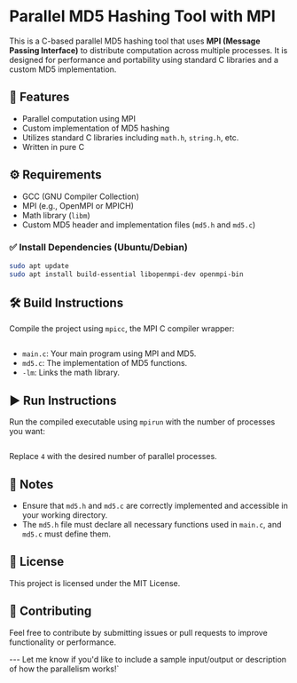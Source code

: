 # Parallel MD5 Hashing Tool with MPI

This is a C-based parallel MD5 hashing tool that uses **MPI (Message Passing Interface)** to distribute computation across multiple processes. It is designed for performance and portability using standard C libraries and a custom MD5 implementation.

## 🧾 Features

- Parallel computation using MPI
- Custom implementation of MD5 hashing
- Utilizes standard C libraries including `math.h`, `string.h`, etc.
- Written in pure C

## ⚙️ Requirements

- GCC (GNU Compiler Collection)
- MPI (e.g., OpenMPI or MPICH)
- Math library (`libm`)
- Custom MD5 header and implementation files (`md5.h` and `md5.c`)

### ✅ Install Dependencies (Ubuntu/Debian)

```bash
sudo apt update
sudo apt install build-essential libopenmpi-dev openmpi-bin
```

## 🛠️ Build Instructions

Compile the project using `mpicc`, the MPI C compiler wrapper:

```mpicc -o md5_tool main.c md5.c -lm
```

- `main.c`: Your main program using MPI and MD5.
- `md5.c`: The implementation of MD5 functions.
- `-lm`: Links the math library.
    
## ▶️ Run Instructions

Run the compiled executable using `mpirun` with the number of processes you want:

```mpirun -np 4 ./md5_tool
```

Replace `4` with the desired number of parallel processes.

## 📌 Notes

- Ensure that `md5.h` and `md5.c` are correctly implemented and accessible in your working directory.
- The `md5.h` file must declare all necessary functions used in `main.c`, and `md5.c` must define them.
    

## 📄 License

This project is licensed under the MIT License.

## 🤝 Contributing

Feel free to contribute by submitting issues or pull requests to improve functionality or performance.

---  Let me know if you'd like to include a sample input/output or description of how the parallelism works!`

